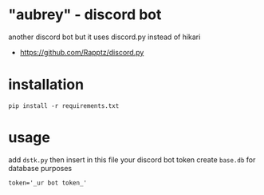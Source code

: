 # "aubrey" - discord bot
another discord bot but it uses discord.py instead of hikari

* https://github.com/Rapptz/discord.py

# installation
```
pip install -r requirements.txt
```

# usage
add `dstk.py` then insert in this file your discord bot token
create `base.db` for database purposes
```
token='_ur bot token_'
```
